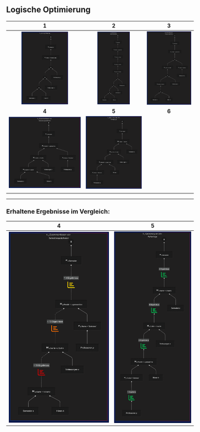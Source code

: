 <!-- -->
 ## Logische Optimierung
 
 |  1  |  2  |  3  |  
 |:---:|:---:|:---:|  
 | <img src="img/canonic-001.png" width=65%> |<img src="img/canonic-002.png" width=58%> | <img src="img/canonic-003.png" width=100%> |  
 |**4**|**5**|**6**|  
 | <img src="img/canonic-004.png" width=100%> | <img src="img/canonic-005.png" width=100%> |  |  
 | | | |  
 
---

### **Erhaltene Ergebnisse im Vergleich:**

 |  **4** | **5** |  
 |:------:|:-----:|  
 | <img src="img/results-canon-004B.png" width=100%> | <img src="img/results-canon-005B.png" width=100%> |  


